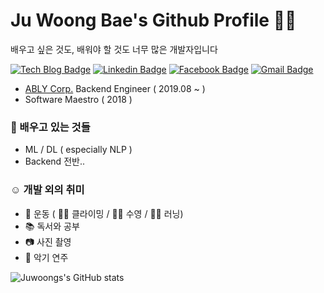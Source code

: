 # Ju Woong Bae's Github Profile 🙋‍♂️

배우고 싶은 것도, 배워야 할 것도 너무 많은 개발자입니다

[![Tech Blog Badge](http://img.shields.io/badge/-Tech%20blog-black?style=flat-square&logo=github&link=https://velog.io/@jbae)](https://juungbae.github.io/)
[![Linkedin Badge](https://img.shields.io/badge/-LinkedIn-blue?style=flat-square&logo=Linkedin&logoColor=white&link=https://www.linkedin.com/in/juungbae/)](https://www.linkedin.com/in/juungbae/) [![Facebook Badge](https://img.shields.io/badge/facebook-1877f2?style=flat-square&logo=facebook&logoColor=white&link=https://www.facebook.com/juungbae)](https://www.facebook.com/juungbae) [![Gmail Badge](https://img.shields.io/badge/Gmail-d14836?style=flat-square&logo=Gmail&logoColor=white&link=mailto:juungbae@gmail.com)](mailto:juungbae@gmail.com)

* [ABLY Corp.](https://recruit.ablycorp.co.kr/) Backend Engineer ( 2019.08 ~ )
* Software Maestro ( 2018 )


### 🤔 배우고 있는 것들
* ML / DL ( especially NLP )
* Backend 전반.. 

### ☺️ 개발 외의 취미
* 💪 운동 ( 🧗‍♂️ 클라이밍 / 🏊‍♂️ 수영 / 🏃‍♂️ 러닝)
* 📚 독서와 공부
* 📷 사진 촬영
* 🎸 악기 연주

![Juwoongs's GitHub stats](https://github-readme-stats.vercel.app/api?username=juungbae&count_private=true)


